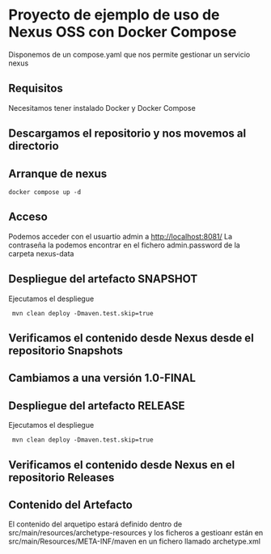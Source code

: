 # Proyecto de ejemplo de uso de Nexus OSS con Docker Compose

Disponemos de un compose.yaml que nos permite gestionar un servicio nexus

## Requisitos
Necesitamos tener instalado Docker y Docker Compose

## Descargamos el repositorio y nos movemos al directorio

## Arranque de nexus

```shell
docker compose up -d
```

## Acceso 
Podemos acceder con el usuartio admin a [http://localhost:8081/](http://localhost:8081/)
La contraseña la podemos encontrar en el fichero admin.password de la carpeta nexus-data

## Despliegue del artefacto SNAPSHOT
Ejecutamos el despliegue
```shell
 mvn clean deploy -Dmaven.test.skip=true
```

## Verificamos el contenido desde Nexus desde el repositorio Snapshots

## Cambiamos a una versión 1.0-FINAL

## Despliegue del artefacto RELEASE
Ejecutamos el despliegue
```shell
 mvn clean deploy -Dmaven.test.skip=true
```

## Verificamos el contenido desde Nexus en el repositorio Releases


## Contenido del Artefacto
El contenido del arquetipo estará definido dentro de src/main/resources/archetype-resources
y los ficheros a gestioanr están en src/main/Resources/META-INF/maven en un fichero llamado archetype.xml



